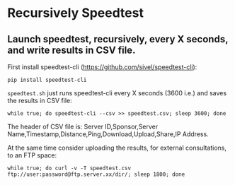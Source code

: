 # Recursively Speedtest
## Launch speedtest, recursively, every X seconds, and write results in CSV file.

First install speedtest-cli (https://github.com/sivel/speedtest-cli):

`pip install speedtest-cli`

`speedtest.sh` just runs speedtest-cli every X seconds (3600 i.e.) and saves the results in CSV file:

`while true; do speedtest-cli --csv >> speedtest.csv; sleep 3600; done`

The header of CSV file is: Server ID,Sponsor,Server Name,Timestamp,Distance,Ping,Download,Upload,Share,IP Address.


At the same time consider uploading the results, for external consultations, to an FTP space:

`while true; do curl -v -T speedtest.csv ftp://user:password@ftp.server.xx/dir/; sleep 1800; done`
